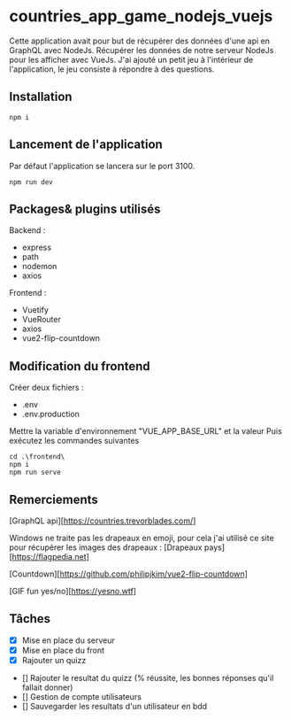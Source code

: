 # countries_app_game_nodejs_vuejs
Cette application avait pour but de récupérer des données d'une api en GraphQL avec NodeJs.
Récupérer les données de notre serveur NodeJs pour les afficher avec VueJs.
J'ai ajouté un petit jeu à l'intérieur de l'application, le jeu consiste à répondre à des questions.
## Installation

```
npm i 
```
## Lancement de l'application
Par défaut l'application se lancera sur le port 3100.
```
npm run dev
```
## Packages& plugins utilisés

Backend : 
- express
- path
- nodemon
- axios

Frontend :
- Vuetify
- VueRouter
- axios
- vue2-flip-countdown

## Modification du frontend
Créer deux fichiers :
- .env
- .env.production

Mettre la variable d'environnement "VUE_APP_BASE_URL" et la valeur
Puis exécutez les commandes suivantes
```
cd .\frontend\
npm i
npm run serve
```
## Remerciements
[GraphQL api][https://countries.trevorblades.com/]

Windows ne traite pas les drapeaux en emoji, pour cela j'ai utilisé ce site pour récupérer les images des drapeaux :
[Drapeaux pays][https://flagpedia.net]

[Countdown][https://github.com/philipjkim/vue2-flip-countdown]

[GIF fun yes/no][https://yesno.wtf]

## Tâches
- [x] Mise en place du serveur
- [x] Mise en place du front
- [x] Rajouter un quizz
- [] Rajouter le resultat du quizz (% réussite, les bonnes réponses qu'il fallait donner)
- [] Gestion de compte utilisateurs
- [] Sauvegarder les resultats d'un utilisateur en bdd